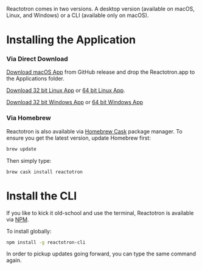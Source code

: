 Reactotron comes in two versions.  A desktop version (available on macOS, Linux, and Windows) or a CLI (available only on macOS).

# Installing the Application

### Via Direct Download

[Download macOS App](https://github.com/infinitered/reactotron/releases/download/v1.15.0/Reactotron.app.zip) from GitHub release and drop the Reactotron.app to the Applications folder.

[Download 32 bit Linux App](https://github.com/infinitered/reactotron/releases/download/v1.15.0/Reactotron-linux-ia32.zip) or [64 bit Linux App](https://github.com/infinitered/reactotron/releases/download/v1.15.0/Reactotron-linux-x64.zip).

[Download 32 bit Windows App](https://github.com/infinitered/reactotron/releases/download/v1.15.0/Reactotron-win32-ia32.zip) or [64 bit Windows App](https://github.com/infinitered/reactotron/releases/download/v1.15.0/Reactotron-win32-x64.zip)

### Via Homebrew

Reactotron is also available via [Homebrew Cask](https://caskroom.github.io/) package manager. To ensure you get the latest version, update Homebrew first:

```sh
brew update
```

Then simply type:

```
brew cask install reactotron
```

# Install the CLI

If you like to kick it old-school and use the terminal, Reactotron is available via [NPM](https://www.npmjs.com/).

To install globally:

```sh
npm install -g reactotron-cli
```

In order to pickup updates going forward, you can type the same command again.
